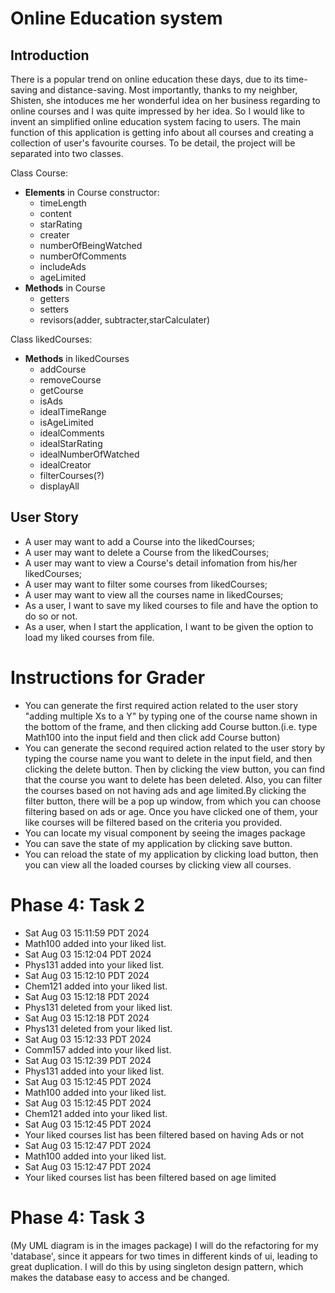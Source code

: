 # Online Education system
## Introduction
There is a popular trend on online education these days, due to its time-saving and distance-saving. Most importantly, thanks to my neighber, Shisten, she intoduces me her wonderful idea on her business regarding to online courses and I was quite impressed by her idea. So I would like to invent an simplified online education system facing to users. The main function of this application is getting info about all courses and creating a collection of user's favourite courses. To be detail, the project will be separated into two classes.

Class Course:
- **Elements** in Course constructor: 
    - timeLength
    - content
    - starRating
    - creater
    - numberOfBeingWatched
    - numberOfComments
    - includeAds
    - ageLimited
- **Methods** in Course 
    - getters
    - setters
    - revisors(adder, subtracter,starCalculater)


Class likedCourses:
- **Methods** in likedCourses
    - addCourse
    - removeCourse
    - getCourse
    - isAds
    - idealTimeRange
    - isAgeLimited
    - idealComments
    - idealStarRating
    - idealNumberOfWatched 
    - idealCreator
    - filterCourses(?)
    - displayAll

## User Story
- A user may want to add a Course into the likedCourses;
- A user may want to delete a Course from the likedCourses;
- A user may want to view a Course's detail infomation from his/her likedCourses;
- A user may want to filter some courses from likedCourses;
- A user may want to view all the courses name in likedCourses;
- As a user, I want to save my liked courses to file and have the option to do so or not.
- As a user, when I start the application, I want to be given the option to load my liked courses from file.



# Instructions for Grader

- You can generate the first required action related to the user story "adding multiple Xs to a Y" by typing one of the course name shown in the bottom of the frame, and then clicking add Course button.(i.e. type Math100 into the input field and then click add Course button)
- You can generate the second required action related to the user story by typing the course name you want to delete in the input field, and then clicking the delete button. Then by clicking the view button, you can find that the course you want to delete has been deleted. Also, you can filter the courses based on not having ads and age limited.By clicking the filter button, there will be a pop up window, from which you can choose filtering based on ads or age. Once you have clicked one of them, your like courses will be filtered based on the criteria you provided.
- You can locate my visual component by seeing the images package
- You can save the state of my application by clicking save button.
- You can reload the state of my application by clicking load button, then you can view all the loaded courses by clicking view all courses.



# Phase 4: Task 2
- Sat Aug 03 15:11:59 PDT 2024
- Math100 added into your liked list.
- Sat Aug 03 15:12:04 PDT 2024
- Phys131 added into your liked list.
- Sat Aug 03 15:12:10 PDT 2024
- Chem121 added into your liked list.
- Sat Aug 03 15:12:18 PDT 2024
- Phys131 deleted from your liked list.
- Sat Aug 03 15:12:18 PDT 2024
- Phys131 deleted from your liked list.
- Sat Aug 03 15:12:33 PDT 2024
- Comm157 added into your liked list.
- Sat Aug 03 15:12:39 PDT 2024
- Phys131 added into your liked list.
- Sat Aug 03 15:12:45 PDT 2024
- Math100 added into your liked list.
- Sat Aug 03 15:12:45 PDT 2024
- Chem121 added into your liked list.
- Sat Aug 03 15:12:45 PDT 2024
- Your liked courses list has been filtered based on having Ads or not
- Sat Aug 03 15:12:47 PDT 2024
- Math100 added into your liked list.
- Sat Aug 03 15:12:47 PDT 2024
- Your liked courses list has been filtered based on age limited

# Phase 4: Task 3
(My UML diagram is in the images package)
I will do the refactoring for my 'database', since it appears for two times in different kinds of ui, leading to great duplication. I will do this by using singleton  design pattern, which makes the database easy to access and be changed.
